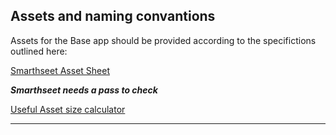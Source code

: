 ## Assets and naming convantions


Assets for the Base app should be provided according to the specifictions outlined here:

[Smarthseet Asset Sheet](https://app.smartsheet.com/b/home?lx=l6wb_Bu1VgEdeH8pmgRJyA)

***Smarthseet needs a pass to check***

[Useful Asset size calculator](tinyurl.com/nevcalc)

-----